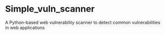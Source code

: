 # Simple_vuln_scanner
A Python-based web vulnerability scanner to detect common vulnerabilities in web applications
